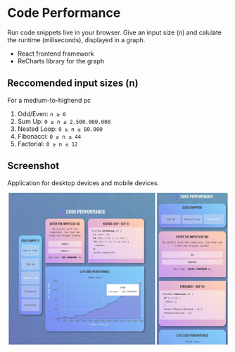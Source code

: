 # Code Performance

Run code snippets live in your browser. Give an input size (n) and calulate the runtime (miliseconds), displayed in a graph.

- React frontend framework
- ReCharts library for the graph

## Reccomended input sizes (n)

For a medium-to-highend pc

1. Odd/Even: `n ≥ 0`
2. Sum Up: `0 ≥ n ≤ 2.500.000.000`
3. Nested Loop: `0 ≥ n ≤ 80.000`
4. Fibonacci: `0 ≥ n ≤ 44`
5. Factorial: `0 ≥ n ≤ 12`

## Screenshot

Application for desktop devices and mobile devices.

<p align="center">
    <img alt="code performance application for desktop" width="66.15%" src="./screenshot.jpg"/>
    <img alt="code performance application for mobile"  width="32%" src="./screenshotmobile.jpg"/>
</p>
